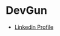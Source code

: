 # DevGun

- [Linkedin Profile](https://www.linkedin.com/in/gunho-park-%EB%B0%95%EA%B1%B4%ED%98%B8-319a6b18b/)

